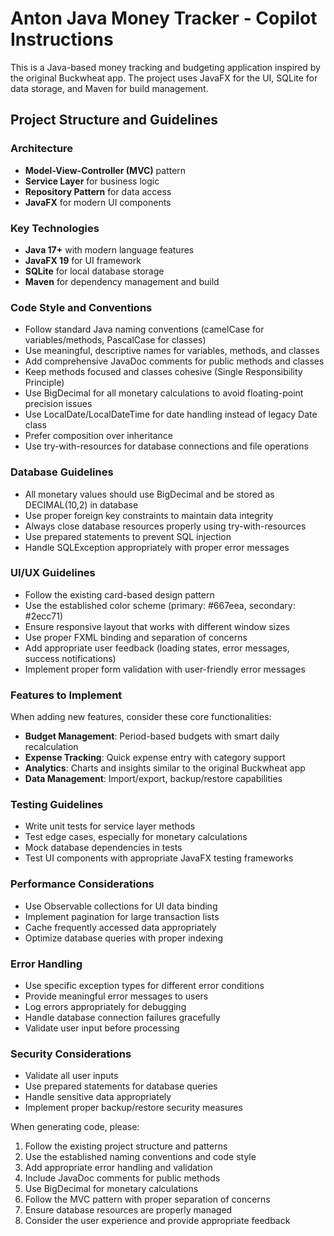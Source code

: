 <!-- Use this file to provide workspace-specific custom instructions to Copilot. For more details, visit https://code.visualstudio.com/docs/copilot/copilot-customization#_use-a-githubcopilotinstructionsmd-file -->

# Anton Java Money Tracker - Copilot Instructions

This is a Java-based money tracking and budgeting application inspired by the original Buckwheat app. The project uses JavaFX for the UI, SQLite for data storage, and Maven for build management.

## Project Structure and Guidelines

### Architecture
- **Model-View-Controller (MVC)** pattern
- **Service Layer** for business logic
- **Repository Pattern** for data access
- **JavaFX** for modern UI components

### Key Technologies
- **Java 17+** with modern language features
- **JavaFX 19** for UI framework
- **SQLite** for local database storage
- **Maven** for dependency management and build

### Code Style and Conventions
- Follow standard Java naming conventions (camelCase for variables/methods, PascalCase for classes)
- Use meaningful, descriptive names for variables, methods, and classes
- Add comprehensive JavaDoc comments for public methods and classes
- Keep methods focused and classes cohesive (Single Responsibility Principle)
- Use BigDecimal for all monetary calculations to avoid floating-point precision issues
- Use LocalDate/LocalDateTime for date handling instead of legacy Date class
- Prefer composition over inheritance
- Use try-with-resources for database connections and file operations

### Database Guidelines
- All monetary values should use BigDecimal and be stored as DECIMAL(10,2) in database
- Use proper foreign key constraints to maintain data integrity
- Always close database resources properly using try-with-resources
- Use prepared statements to prevent SQL injection
- Handle SQLException appropriately with proper error messages

### UI/UX Guidelines
- Follow the existing card-based design pattern
- Use the established color scheme (primary: #667eea, secondary: #2ecc71)
- Ensure responsive layout that works with different window sizes
- Use proper FXML binding and separation of concerns
- Add appropriate user feedback (loading states, error messages, success notifications)
- Implement proper form validation with user-friendly error messages

### Features to Implement
When adding new features, consider these core functionalities:
- **Budget Management**: Period-based budgets with smart daily recalculation
- **Expense Tracking**: Quick expense entry with category support
- **Analytics**: Charts and insights similar to the original Buckwheat app
- **Data Management**: Import/export, backup/restore capabilities

### Testing Guidelines
- Write unit tests for service layer methods
- Test edge cases, especially for monetary calculations
- Mock database dependencies in tests
- Test UI components with appropriate JavaFX testing frameworks

### Performance Considerations
- Use Observable collections for UI data binding
- Implement pagination for large transaction lists
- Cache frequently accessed data appropriately
- Optimize database queries with proper indexing

### Error Handling
- Use specific exception types for different error conditions
- Provide meaningful error messages to users
- Log errors appropriately for debugging
- Handle database connection failures gracefully
- Validate user input before processing

### Security Considerations
- Validate all user inputs
- Use prepared statements for database queries
- Handle sensitive data appropriately
- Implement proper backup/restore security measures

When generating code, please:
1. Follow the existing project structure and patterns
2. Use the established naming conventions and code style
3. Add appropriate error handling and validation
4. Include JavaDoc comments for public methods
5. Use BigDecimal for monetary calculations
6. Follow the MVC pattern with proper separation of concerns
7. Ensure database resources are properly managed
8. Consider the user experience and provide appropriate feedback
